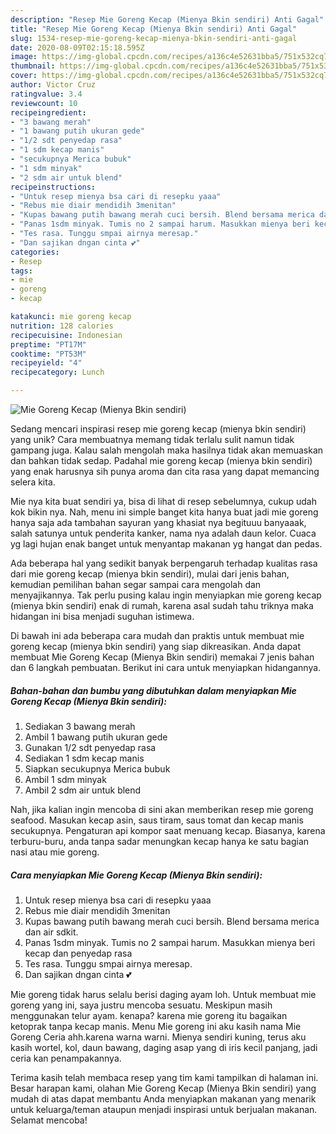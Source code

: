 ```yaml
---
description: "Resep Mie Goreng Kecap (Mienya Bkin sendiri) Anti Gagal"
title: "Resep Mie Goreng Kecap (Mienya Bkin sendiri) Anti Gagal"
slug: 1534-resep-mie-goreng-kecap-mienya-bkin-sendiri-anti-gagal
date: 2020-08-09T02:15:18.595Z
image: https://img-global.cpcdn.com/recipes/a136c4e52631bba5/751x532cq70/mie-goreng-kecap-mienya-bkin-sendiri-foto-resep-utama.jpg
thumbnail: https://img-global.cpcdn.com/recipes/a136c4e52631bba5/751x532cq70/mie-goreng-kecap-mienya-bkin-sendiri-foto-resep-utama.jpg
cover: https://img-global.cpcdn.com/recipes/a136c4e52631bba5/751x532cq70/mie-goreng-kecap-mienya-bkin-sendiri-foto-resep-utama.jpg
author: Victor Cruz
ratingvalue: 3.4
reviewcount: 10
recipeingredient:
- "3 bawang merah"
- "1 bawang putih ukuran gede"
- "1/2 sdt penyedap rasa"
- "1 sdm kecap manis"
- "secukupnya Merica bubuk"
- "1 sdm minyak"
- "2 sdm air untuk blend"
recipeinstructions:
- "Untuk resep mienya bsa cari di resepku yaaa"
- "Rebus mie diair mendidih 3menitan"
- "Kupas bawang putih bawang merah cuci bersih. Blend bersama merica dan air sdkit."
- "Panas 1sdm minyak. Tumis no 2 sampai harum. Masukkan mienya beri kecap dan penyedap rasa"
- "Tes rasa. Tunggu smpai airnya meresap."
- "Dan sajikan dngan cinta 💕"
categories:
- Resep
tags:
- mie
- goreng
- kecap

katakunci: mie goreng kecap 
nutrition: 128 calories
recipecuisine: Indonesian
preptime: "PT17M"
cooktime: "PT53M"
recipeyield: "4"
recipecategory: Lunch

---
```



![Mie Goreng Kecap (Mienya Bkin sendiri)](https://img-global.cpcdn.com/recipes/a136c4e52631bba5/751x532cq70/mie-goreng-kecap-mienya-bkin-sendiri-foto-resep-utama.jpg)

Sedang mencari inspirasi resep mie goreng kecap (mienya bkin sendiri) yang unik? Cara membuatnya memang tidak terlalu sulit namun tidak gampang juga. Kalau salah mengolah maka hasilnya tidak akan memuaskan dan bahkan tidak sedap. Padahal mie goreng kecap (mienya bkin sendiri) yang enak harusnya sih punya aroma dan cita rasa yang dapat memancing selera kita.

Mie nya kita buat sendiri ya, bisa di lihat di resep sebelumnya, cukup udah kok bikin nya. Nah, menu ini simple banget kita hanya buat jadi mie goreng hanya saja ada tambahan sayuran yang khasiat nya begituuu banyaaak, salah satunya untuk penderita kanker, nama nya adalah daun kelor. Cuaca yg lagi hujan enak banget untuk menyantap makanan yg hangat dan pedas.

Ada beberapa hal yang sedikit banyak berpengaruh terhadap kualitas rasa dari mie goreng kecap (mienya bkin sendiri), mulai dari jenis bahan, kemudian pemilihan bahan segar sampai cara mengolah dan menyajikannya. Tak perlu pusing kalau ingin menyiapkan mie goreng kecap (mienya bkin sendiri) enak di rumah, karena asal sudah tahu triknya maka hidangan ini bisa menjadi suguhan istimewa.


Di bawah ini ada beberapa cara mudah dan praktis untuk membuat mie goreng kecap (mienya bkin sendiri) yang siap dikreasikan. Anda dapat membuat Mie Goreng Kecap (Mienya Bkin sendiri) memakai 7 jenis bahan dan 6 langkah pembuatan. Berikut ini cara untuk menyiapkan hidangannya.

<!--inarticleads1-->

##### Bahan-bahan dan bumbu yang dibutuhkan dalam menyiapkan Mie Goreng Kecap (Mienya Bkin sendiri):

1. Sediakan 3 bawang merah
1. Ambil 1 bawang putih ukuran gede
1. Gunakan 1/2 sdt penyedap rasa
1. Sediakan 1 sdm kecap manis
1. Siapkan secukupnya Merica bubuk
1. Ambil 1 sdm minyak
1. Ambil 2 sdm air untuk blend


Nah, jika kalian ingin mencoba di sini akan memberikan resep mie goreng seafood. Masukan kecap asin, saus tiram, saus tomat dan kecap manis secukupnya. Pengaturan api kompor saat menuang kecap. Biasanya, karena terburu-buru, anda tanpa sadar menungkan kecap hanya ke satu bagian nasi atau mie goreng. 

<!--inarticleads2-->

##### Cara menyiapkan Mie Goreng Kecap (Mienya Bkin sendiri):

1. Untuk resep mienya bsa cari di resepku yaaa
1. Rebus mie diair mendidih 3menitan
1. Kupas bawang putih bawang merah cuci bersih. Blend bersama merica dan air sdkit.
1. Panas 1sdm minyak. Tumis no 2 sampai harum. Masukkan mienya beri kecap dan penyedap rasa
1. Tes rasa. Tunggu smpai airnya meresap.
1. Dan sajikan dngan cinta 💕


Mie goreng tidak harus selalu berisi daging ayam loh. Untuk membuat mie goreng yang ini, saya justru mencoba sesuatu. Meskipun masih menggunakan telur ayam. kenapa? karena mie goreng itu bagaikan ketoprak tanpa kecap manis. Menu Mie goreng ini aku kasih nama Mie Goreng Ceria ahh.karena warna warni. Mienya sendiri kuning, terus aku kasih wortel, kol, daun bawang, daging asap yang di iris kecil panjang, jadi ceria kan penampakannya. 

Terima kasih telah membaca resep yang tim kami tampilkan di halaman ini. Besar harapan kami, olahan Mie Goreng Kecap (Mienya Bkin sendiri) yang mudah di atas dapat membantu Anda menyiapkan makanan yang menarik untuk keluarga/teman ataupun menjadi inspirasi untuk berjualan makanan. Selamat mencoba!
